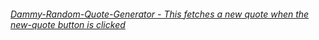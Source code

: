###### [Dammy-Random-Quote-Generator - This fetches a new quote when the new-quote button is clicked](https://bestbynature.github.io/Dammy-Random-Quote-Generator/)
